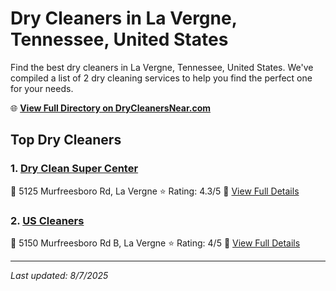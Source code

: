 # Dry Cleaners in La Vergne, Tennessee, United States

Find the best dry cleaners in La Vergne, Tennessee, United States. We've compiled a list of 2 dry cleaning services to help you find the perfect one for your needs.

🌐 **[View Full Directory on DryCleanersNear.com](https://drycleanersnear.com/city/US/Tennessee/La%20Vergne)**

## Top Dry Cleaners

### 1. [Dry Clean Super Center](https://drycleanersnear.com/dryCleaner/6861efad6d1fa2e11f513ae0/dry-clean-super-center)
📍 5125 Murfreesboro Rd, La Vergne
⭐ Rating: 4.3/5
🔗 [View Full Details](https://drycleanersnear.com/dryCleaner/6861efad6d1fa2e11f513ae0/dry-clean-super-center)

### 2. [US Cleaners](https://drycleanersnear.com/dryCleaner/6861efad6d1fa2e11f513c58/us-cleaners)
📍 5150 Murfreesboro Rd B, La Vergne
⭐ Rating: 4/5
🔗 [View Full Details](https://drycleanersnear.com/dryCleaner/6861efad6d1fa2e11f513c58/us-cleaners)


---

*Last updated: 8/7/2025*
